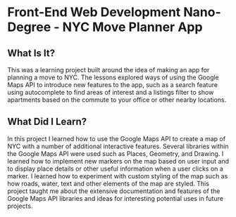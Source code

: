 Front-End Web Development Nano-Degree - NYC Move Planner App
===========================================================

What Is It?
---------------------------------
This was a learning project built around the idea of making an app for planning a move to NYC. The lessons explored ways of using the Google Maps API to introduce new features to the app, such as a search feature using autocomplete to find areas of interest and a listings filter to show apartments based on the commute to your office or other nearby locations.


What Did I Learn?
---------------------------------

In this project I learned how to use the Google Maps API to create a map of NYC with a number of additional interactive features. Several libraries within the Google Maps API were used such as Places, Geometry, and Drawing. I learned how to implement new markers on the map based on user input and to display place details or other useful information when a user clicks on a marker. I learned how to experiment with custom styling of the map such as how roads, water, text and other elements of the map are styled. This project taught me about the extensive documentation and features of the Google Maps API libraries and ideas for interesting potential uses in future projects.
